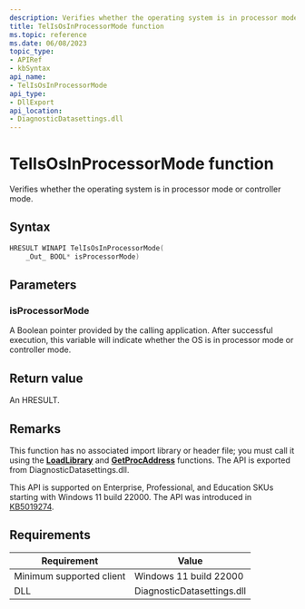 ```yaml
---
description: Verifies whether the operating system is in processor mode or controller mode.
title: TelIsOsInProcessorMode function
ms.topic: reference
ms.date: 06/08/2023
topic_type: 
- APIRef
- kbSyntax
api_name: 
- TelIsOsInProcessorMode
api_type: 
- DllExport
api_location: 
- DiagnosticDatasettings.dll
---
```


# TelIsOsInProcessorMode function

Verifies whether the operating system is in processor mode or controller mode.

## Syntax


```C++
HRESULT WINAPI TelIsOsInProcessorMode(
    _Out_ BOOL* isProcessorMode)
```

## Parameters

### isProcessorMode

A Boolean pointer provided by the calling application. After successful execution, this variable will indicate whether the OS is in processor mode or controller mode.

## Return value

An HRESULT.

## Remarks

This function has no associated import library or header file; you must call it using the [**LoadLibrary**](/windows/desktop/api/libloaderapi/nf-libloaderapi-loadlibrarya) and [**GetProcAddress**](/windows/desktop/api/libloaderapi/nf-libloaderapi-getprocaddress) functions. The API is exported from DiagnosticDatasettings.dll.

This API is supported on Enterprise, Professional, and Education SKUs starting with Windows 11 build 22000. The API was introduced in [KB5019274](https://support.microsoft.com/topic/january-19-2023-kb5019274-os-build-22000-1516-preview-ace2511d-586e-41b0-b213-3a89d97565a4).

## Requirements

| Requirement | Value |
|-----------------------------------|-------------------------------------------------------------------------------------------------------|
| Minimum supported client<br/> | Windows 11 build 22000                                             |
| DLL                   | DiagnosticDatasettings.dll              |




 
